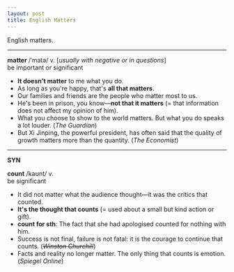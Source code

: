 ```yaml
---
layout: post
title: English Matters
---
```


English matters.

---

**matter** /ˈmatə/ v. [*usually with negative or in questions*] <br> be important or significant

- **It doesn't matter** to me what you do.
- As long as you're happy, that's **all that matters**.
- Our families and friends are the people who matter most to us.
- He's been in prison, you know—**not that it matters** (= that information does not affect my opinion of him).
- What you choose to show to the world matters. But what you do speaks a lot louder. (*The Guardian*)
- But Xi Jinping, the powerful president, has often said that the quality of growth matters more than the quantity. (*The Economist*)

---

**SYN**

**count** /kaʊnt/ v. <br> be significant 

- It did not matter what the audience thought—it was the critics that counted.
- **It's the thought that counts** (= used about a small but kind action or gift).
- **count for sth**: The fact that she had apologised counted for nothing with him.
- Success is not final, failure is not fatal: it is the courage to continue that counts. (*~~Winston Churchill~~*)
- Facts and reality no longer matter. The only thing that counts is emotion. (*Spiegel Online*)
